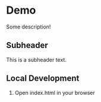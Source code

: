 # Demo

Some description!

## Subheader

This is a subheader text.

## Local Development

1. Open index.html in your browser